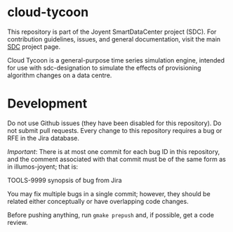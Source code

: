 <!--
    This Source Code Form is subject to the terms of the Mozilla Public
    License, v. 2.0. If a copy of the MPL was not distributed with this
    file, You can obtain one at http://mozilla.org/MPL/2.0/.
-->

<!--
    Copyright (c) 2014, Joyent, Inc.
-->

# cloud-tycoon

This repository is part of the Joyent SmartDataCenter project (SDC).  For 
contribution guidelines, issues, and general documentation, visit the main
[SDC](http://github.com/joyent/sdc) project page.

Cloud Tycoon is a general-purpose time series simulation engine,
intended for use with sdc-designation to simulate the effects of
provisioning algorithm changes on a data centre.

# Development

Do not use Github issues (they have been disabled for this repository).
Do not submit pull requests.  Every change to this repository requires a
bug or RFE in the Jira database.

*Important*: There is at most one commit for each bug ID in this
repository, and the comment associated with that commit must be of the
same form as in illumos-joyent; that is:

TOOLS-9999 synopsis of bug from Jira

You may fix multiple bugs in a single commit; however, they should be
related either conceptually or have overlapping code changes.

Before pushing anything, run `gmake prepush` and, if possible, get a
code review.
